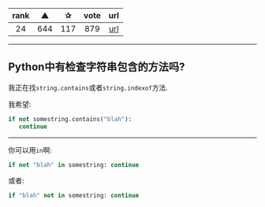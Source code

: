| rank | ▲ | ✰ | vote | url |
|:-:|:-:|:-:|:-:|:-:|
|  24  |  644 | 117 | 879 | [url](http://stackoverflow.com/questions/3437059/does-python-have-a-string-contains-method) |

***

## Python中有检查字符串包含的方法吗?

我正在找`string.contains`或者`string.indexof`方法.

我希望:

```python
if not somestring.contains("blah"):
   continue
```

***

你可以用`in`啊:

```python
if not "blah" in somestring: continue
```

或者:

```python
if "blah" not in somestring: continue
```

